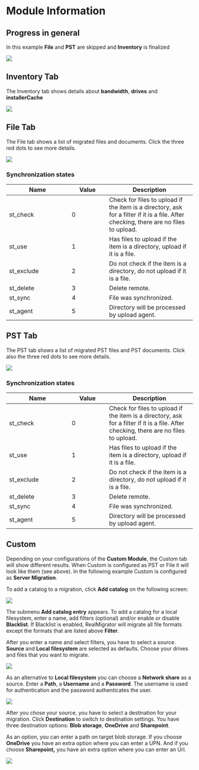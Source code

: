 # Module Information

## Progress in general

In this example **File** and **PST** are skipped and **Inventory** is finalized

![](../.gitbook/assets/RMclient4.PNG)

## Inventory Tab

The Inventory tab shows details about **bandwidth**, **drives** and **installerCache**

![](../.gitbook/assets/RMclient5.PNG)

## File Tab

The File tab shows a list of migrated files and documents. Click the three red dots to see more details.

![](../.gitbook/assets/RMclient6.PNG)

### **Synchronization states**

<table><thead><tr><th width="153">Name</th><th width="85">Value</th><th>Description</th></tr></thead><tbody><tr><td>st_check</td><td>0</td><td>Check for files to upload if the item is a directory, ask for a filter if it is a file. After checking, there are no files to upload.</td></tr><tr><td>st_use</td><td>1</td><td>Has files to upload if the item is a directory, upload if it is a file.</td></tr><tr><td>st_exclude</td><td>2</td><td>Do not check if the item is a directory, do not upload if it is a file.</td></tr><tr><td>st_delete</td><td>3</td><td>Delete remote.</td></tr><tr><td>st_sync</td><td>4</td><td>File was synchronized.</td></tr><tr><td>st_agent</td><td>5</td><td>Directory will be processed by upload agent.</td></tr></tbody></table>

## PST Tab

The PST tab shows a list of migrated PST files and PST documents. Click also the three red dots to see more details.

![](../.gitbook/assets/RMclient7.PNG)

### **Synchronization states**

<table><thead><tr><th width="153">Name</th><th width="85">Value</th><th>Description</th></tr></thead><tbody><tr><td>st_check</td><td>0</td><td>Check for files to upload if the item is a directory, ask for a filter if it is a file. After checking, there are no files to upload.</td></tr><tr><td>st_use</td><td>1</td><td>Has files to upload if the item is a directory, upload if it is a file.</td></tr><tr><td>st_exclude</td><td>2</td><td>Do not check if the item is a directory, do not upload if it is a file.</td></tr><tr><td>st_delete</td><td>3</td><td>Delete remote.</td></tr><tr><td>st_sync</td><td>4</td><td>File was synchronized.</td></tr><tr><td>st_agent</td><td>5</td><td>Directory will be processed by upload agent.</td></tr></tbody></table>

## Custom

Depending on your configurations of the **Custom Module**, the Custom tab will show different results. When Custom is configured as PST or File it will look like them (see above). In the following example Custom is configured as **Server Migration**.

To add a catalog to a migration, click **Add catalog** on the following screen:

![](../.gitbook/assets/RMclient8.PNG)

The submenu **Add catalog entry** appears. To add a catalog for a local filesystem, enter a name, add filters (optional) and/or enable or disable **Blacklist**. If Blacklist is enabled, RealMigrator will migrate all file formats except the formats that are listed above **Filter**.

After you enter a name and select filters, you have to select a source. **Source** and **Local filesystem** are selected as defaults. Choose your drives and files that you want to migrate.

![](../.gitbook/assets/RMclient9.PNG)

As an alternative to **Local filesystem** you can choose a **Network share** as a source. Enter a **Path**, a **Username** and a **Password**. The username is used for authentication and the password authenticates the user.

![](../.gitbook/assets/RMclient11.PNG)

After you chose your source, you have to select a destination for your migration. Click **Destination** to switch to destination settings. You have three destination options: **Blob storage**, **OneDrive** and **Sharepoint**.

As an option, you can enter a path on target blob storage. If you choose **OneDrive** you have an extra option where you can enter a UPN. And if you choose **Sharepoint,** you have an extra option where you can enter an Url.

![](../.gitbook/assets/RMclient10.PNG)
